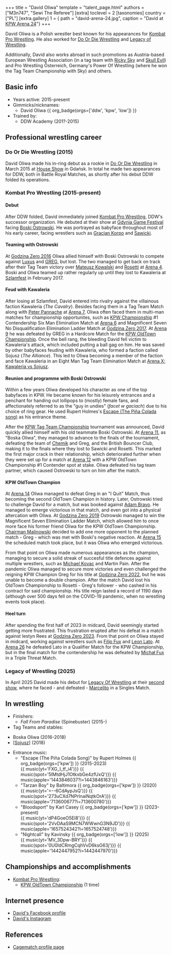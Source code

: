 +++
title = "David Oliwa"
template = "talent_page.html"
authors = ["M3n747", "Sewi The Referee"]
[extra]
toclevel = 2
[taxonomies]
country = ["PL"]
[extra.gallery]
1 = { path = "david-arena-24.jpg", caption = "David at [KPW Arena 24](@/e/kpw/2024-02-16-kpw-arena-24.md)"}
+++

David Oliwa is a Polish wrestler best known for his appearances for [Kombat Pro Wrestling](@/o/kpw.md). He also worked for [Do Or Die Wrestling](@/o/ddw.md) and [Legacy of Wrestling](@/o/low.md).

Additionally, David also works abroad in such promotions as Austria-based European Wrestling Association (in a tag team with [Ricky Sky](@/w/ricky-sky.md) and [Skull Evil](@/w/skull-evil.md)) and Pro Wrestling Österreich, Germany's Power Of Wrestling (where he won the Tag Team Championship with Sky) and others.

## Basic info

* Years active: 2015-present
* Gimmicks/nicknames:
  - David Oliwa {{ org_badge(orgs=['ddw', 'kpw', 'low']) }}
* Trained by:
  - DDW Academy (201?-2015)

## Professional wrestling career

### Do Or Die Wrestling (2015)

David Oliwa made his in-ring debut as a rookie in [Do Or Die Wrestling](@/o/ddw.md) in March 2015 at [House Show](@/e/ddw/2015-03-14-ddw-house-show-1.md) in Gdańsk. In total he made two appearances for DDW, both in Battle Royal Matches, as shortly after his debut DDW folded its operations.

### Kombat Pro Wrestling (2015-present)

#### Debut 

After DDW folded, David immediately joined [Kombat Pro Wrestling](@/o/kpw.md), DDW's successor organization. He debuted at their show at [Gdynia Game Festival](@/e/kpw/2015-12-11-kpw-ggf.md) facing [Boski Ostrowski](@/w/ostrowski.md). He was portrayed as babyface throughout most of his early career, facing wrestlers such as [Gracjan Korpo](@/w/gracjan-korpo.md) and [Sawicki](@/w/sawicki.md). 

#### Teaming with Ostrowski

At [Godzina Zero 2016](@/e/kpw/2016-08-13-kpw-godzina-zero-2016.md) Oliwa allied himself with Boski Ostrowski to compete against [Luxus](@/w/luxus.md) and [GREG](@/w/greg.md), but lost. The two managed to get back on track after their Tag Team victory over [Mateusz Kowalski](@/w/mateusz-kakareko.md) and [Rosetti](@/w/rosetti.md) at [Arena 4](@/e/kpw/2016-11-26-kpw-arena-4.md). Boski and Oliwa teamed up rather regularly up until they lost to Kawaleria at [Szlamfest](@/e/kpw/2017-02-04-kpw-szlamfest.md) in February 2017.

#### Feud with Kawaleria

After losing at Szlamfest, David entered into rivalry against the villainous faction Kawaleria (_The Cavalry_). Besides facing them in a Tag Team Match along with [Peter Pannache](@/w/peter-pannache.md) at [Arena 7](@/e/kpw/2017-06-10-kpw-arena-7.md), Oliwa often faced them in multi-man matches for championship opportunites, such as [KPW Championship](@/c/kpw-championship.md) #1 Contendership Six Man Elimination Match at [Arena 6](@/e/kpw/2017-04-08-kpw-arena-6.md) and Magnificent Seven No Disqualification Elimination Ladder Match at [Godzina Zero 2017](@/e/kpw/2017-08-12-kpw-godzina-zero-2017.md). At [Arena 9](@/e/kpw/2018-03-10-kpw-arena-9.md) he was defeated by GREG in a Hardcore Match for the [KPW OldTown Championship](@/c/kpw-old-town-championship.md). Once the bell rang, the bleeding David fell victim to Kawaleria's attack, which included putting a ball gag on him. He was saved by other babyfaces feuding with Kawaleria, who formed a faction called Sojusz (_The Alliance_). This led to Oliwa becoming a member of the faction and face Kawaleria in an Eight Man Tag Team Elimination Match at [Arena X: Kawaleria vs Sojusz](@/e/kpw/2018-05-26-kpw-arena-x.md).

#### Reunion and programme with Boski Ostrowski

Within a few years Oliwa developed his character as one of the top babyfaces in KPW. He became known for his leisurely entrances and a penchant for handing out lollipops to (mostly) female fans, and affectionately referred to as the "guy in undies" (_facet w gaciach_) due to his choice of ring gear. He used Rupert Holmes's [Escape (The Piña Colada song)](https://www.youtube.com/watch?v=zROIlspgOjM) as his entrance theme.

After the [KPW Tag Team Championship](@/c/kpw-tag-team-championship.md) tournament was announced, David quickly allied himself with his old teammate Boski Ostrowski. At [Arena 11](@/e/kpw/2018-11-03-kpw-arena-11.md), as "Boska Oliwa", they managed to advance to the finals of the tournament, defeating the team of [Chemik](@/w/chemik.md) and Greg, and the British Bouncer Club, making it to the finals where they lost to Sawicki and Rosetti. This marked the first major crack in their relationship, which deteriorated further when they were set up for a match at [Arena 12](@/e/kpw/2019-01-19-kpw-arena-12.md) with a KPW OldTown Championship #1 Contender spot at stake. Oliwa defeated his tag team partner, which caused Ostrowski to turn on him after the match. 

#### KPW OldTown Champion

At [Arena 14](@/e/kpw/2019-06-15-kpw-arena-14.md) Oliwa managed to defeat Greg in an "I Quit" Match, thus becoming the second OldTown Champion in history. Later, Ostrowski tried to challenge David for a match, but was booked against [Adam Bravo](@/w/adam-bravo.md). He managed to emerge victorious in that match, and even got into a physical altercation with Oliwa. At [Godzina Zero 2019](@/e/kpw/2019-08-17-kpw-godzina-zero-2019.md) Ostrowski managed to win the Magnificent Seven Elimination Ladder Match, which allowed him to once more face his former friend Oliwa for the KPW OldTown Championship. [Chairman Malinowski](@/w/krystian-malinowski.md) decided to add one more opponent to the planned match - Greg - which was met with Boski's negative reaction. At [Arena 15](@/e/kpw/2019-11-16-kpw-arena-15.md) the scheduled match took place, but it was Oliwa who emerged victorious. 

From that point on Oliwa made numerous appearances as the champion, managing to secure a solid streak of succesful title defences against multiple wrestlers, such as [Michael Kovac](@/w/michael-kovac.md) and Martin Pain. After the pandemic Oliwa managed to secure more victories and even challenged the reigning KPW Champion Greg for his title at [Godzina Zero 2022](@/e/kpw/2022-09-17-kpw-godzina-zero-2022.md), but he was unable to become a double champion. After the match David lost his OldTown Championship to Rosetti - Greg's follower - who cashed in his contract for said championship. His title reign lasted a record of 1190 days (although over 500 days fell on the COVID-19 pandemic, when no wrestling events took place).

#### Heel turn

After spending the first half of 2023 in midcard, David seemingly started getting more frustrated. This frustration erupted after his defeat in a match against Iestyn Rees at [Godzina Zero 2023](@/e/kpw/2023-08-18-kpw-godzina-zero-2023.md). From that point on Oliwa stayed in midcard, working against wrestlers such as [Filip Fux](@/w/filip-fux.md) and [Leon Lato](@/w/leon-lato.md). At [Arena 26](@/e/kpw/2024-11-15-kpw-arena-26.md) he defeated Lato in a Qualifier Match for the KPW Championship, but in the final match for the contendership he was defeated by [Michał Fux](@/w/michal-fux.md) in a Triple Threat Match. 

### Legacy of Wrestling (2025)

In April 2025 David made his debut for [Legacy Of Wrestling](@/o/low.md) at their [second show](@/e/low/2025-04-06-low-2.md), where he faced - and defeated - [Marcelito](@/w/marcelito.md) in a Singles Match. 

## In wrestling

* Finishers:
  - _Fall From Paradise_ (Spinebuster) (2015-)
 * Tag Teams and stables:
  - Boska Oliwa (2016-2018)
  - [[Sojusz]](@/tt/kawaleria.md) (2018)
* Entrance music:
  - "Escape (The Piña Colada Song)" by Rupert Holmes
    {{ org_badge(orgs=['kpw']) }} (2015-2023) <br>
    {{ music(yt='FXG_I_tf_i4')}}
    {{ music(spot='5IMtdHjJ1OtkxbGe4zfUxQ')}}
    {{ music(apple='1443846037?i=1443846163')}}
  - "Tarzan Boy" by Baltimora
    {{ org_badge(orgs=['kpw']) }} (2020) <br>
    {{ music(yt='=--6CdAypJsQ')}}
    {{ music(spot='273uCXd7NPrInaiNqtkOrA')}}
    {{ music(apple='713600677?i=713600780')}}
  - "Bloodsport" by Karl Casey
    {{ org_badge(orgs=['kpw']) }} (2023-present) <br>
    {{ music(yt='dP4GoeO5El8')}}
    {{ music(spot='2VvDAaS9MCN7WWwnG3N9JD')}}
    {{ music(apple='1657524342?i=1657524748')}}
  - "Nightcall" by Kavinsky
    {{ org_badge(orgs=['low']) }} (2025) <br>
    {{ music(yt='MV_3Dpw-BRY')}}
    {{ music(spot='0U0ldCRmgCqhVvD6ksG63j')}}
    {{ music(apple='1442447952?i=1442447970')}}

## Championships and accomplishments

* [Kombat Pro Wrestling](@/o/kpw.md):
  - [KPW OldTown Championship](@/c/kpw-old-town-championship.md) (1 time)

## Internet presence

* [David's Facebook profile](https://www.facebook.com/FFDavidOliwa/)
* [David's Instagram](https://www.instagram.com/david_oliwa_wrestler/)

## References

* [Cagematch profile page](https://www.cagematch.net/?id=2&nr=19692)

